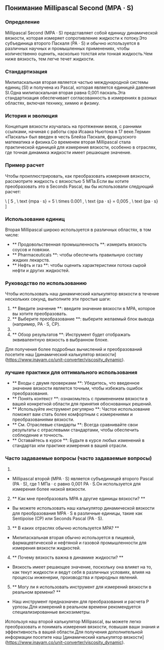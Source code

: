 ## Понимание Millipascal Second (MPA · S)

### Определение
Millipascal Second (MPA · S) представляет собой единицу динамической вязкости, которая измеряет сопротивление жидкости к потоку.Это субъединица второго Паскаля (PA · S) и обычно используется в различных научных и промышленных применениях, чтобы количественно оценить, насколько толстая или тонкая жидкость.Чем ниже вязкость, тем легче течет жидкости.

### Стандартизация
Милипаскальная вторая является частью международной системы единиц (SI) и получена из Pascal, которая является единицей давления SI.Одна милипаскальная вторая равна 0,001 паскаль.Эта стандартизация обеспечивает согласованность в измерениях в разных областях, включая технику, химию и физику.

### История и эволюция
Концепция вязкости изучалась на протяжении веков, с ранними ссылками, начиная с работы сэра Исаака Ньютона в 17 веке.Термин «Паскаль» был введен в честь Блейза Паскаля, французского математика и физика.Со временем вторая Millipascal стала практической единицей для измерения вязкости, особенно в отраслях, где точная динамика жидкости имеет решающее значение.

### Пример расчет
Чтобы проиллюстрировать, как преобразовать измерения вязкости, рассмотрите жидкость с вязкостью 5 МПа.Если вы хотите преобразовать это в Seconds Pascal, вы бы использовали следующий расчет:

\ [
5 \, \ text {mpa · s} = 5 \ times 0.001 \, \ text {pa · s} = 0,005 \, \ text {pa · s}
\]

### Использование единиц
Вторая Millipascal широко используется в различных областях, в том числе:
- ** Продовольственная промышленность **: измерить вязкость соусов и повязки.
- ** Pharmaceuticals **: чтобы обеспечить правильную составу жидких лекарств.
- ** Нефть и газ **: чтобы оценить характеристики потока сырой нефти и других жидкостей.

### Руководство по использованию
Чтобы использовать наш динамический калькулятор вязкости в течение нескольких секунд, выполните эти простые шаги:
1. ** Введите значение **: введите значение вязкости в MPA, которое вы хотите преобразовать.
2. ** Выберите преобразование **: выберите желаемый блок вывода (например, PA · S, CP).
3.
4. ** Обзор результатов **: Инструмент будет отображать эквивалентную вязкость в выбранном блоке.

Для получения более подробных вычислений и преобразований посетите наш [динамический калькулятор вязкости] (https://www.inayam.co/unit-converter/viscosity_dynamic).

### лучшие практики для оптимального использования
- ** Входы с двумя проверками **: Убедитесь, что введенное значение вязкости является точным, чтобы избежать ошибок преобразования.
- ** Понять контекст **: ознакомьтесь с применением вязкости в вашей конкретной области для принятия обоснованных решений.
- ** Используйте инструмент регулярно **: Частое использование поможет вам стать более комфортным с измерениями и преобразованиями вязкости.
- ** См. Отраслевые стандарты **: Всегда сравнивайте свои результаты с отраслевыми стандартами, чтобы обеспечить соблюдение и точность.
- ** Оставайтесь в курсе **: Будьте в курсе любых изменений в стандартах или практике измерения в вашей отрасли.

### Часто задаваемые вопросы (часто задаваемые вопросы)

1.
- Millipascal второй (MPA · S) является субъединицей второго Pascal (PA · S), где 1 МПа · с равно 0,001 PA · S.Он используется для измерения более низкой вязкости.

2. ** Как мне преобразовать MPA в другие единицы вязкости? **
- Вы можете использовать наш калькулятор динамической вязкости для преобразования MPA · S в различные единицы, такие как Sentipoise (CP) или Seconds Pascal (PA · S).

3. ** В каких отраслях обычно используется MPA? **
- Милипаскальная вторая обычно используется в пищевой, фармацевтической и нефтяной и газовой промышленности для измерения вязкости жидкостей.

4. ** Почему вязкость важна в динамике жидкости? **
- Вязкость имеет решающее значение, поскольку она влияет на то, как текут жидкости и ведут себя в различных условиях, влияя на процессы инженерии, производства и природных явлений.

5. ** Могу ли я использовать инструмент для измерений вязкости в реальном времени? **
- Наш инструмент предназначен для преобразования и расчета P урпозы.Для измерений в реальном времени рекомендуется специализированные вискозиметры.

Используя наш второй калькулятор Millipascal, вы можете легко преобразовать и понимать измерения вязкости, повышая ваши знания и эффективность в вашей области.Для получения дополнительной информации посетите наш [динамический калькулятор вязкости] (https://www.inayam.co/unit-converter/viscosity_dynamic).